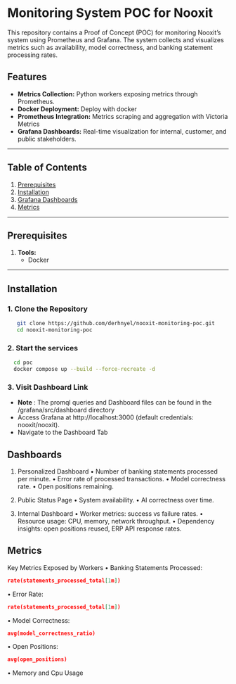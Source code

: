 # Monitoring System POC for Nooxit

This repository contains a Proof of Concept (POC) for monitoring Nooxit’s system using Prometheus and Grafana. The system collects and visualizes metrics such as availability, model correctness, and banking statement processing rates.

## Features

- **Metrics Collection:** Python workers exposing metrics through Prometheus.
- **Docker Deployment:** Deploy with docker
- **Prometheus Integration:** Metrics scraping and aggregation with Victoria Metrics
- **Grafana Dashboards:** Real-time visualization for internal, customer, and public stakeholders.

---

## Table of Contents

1. [Prerequisites](#prerequisites)
2. [Installation](#installation)
3. [Grafana Dashboards](#dashboards)
4. [Metrics](#metrics)
---

## Prerequisites

1. **Tools:**
   - Docker

---

## Installation

### 1. Clone the Repository
```bash
   git clone https://github.com/derhnyel/nooxit-monitoring-poc.git
   cd nooxit-monitoring-poc
```

### 2. Start the services
```bash
  cd poc
  docker compose up --build --force-recreate -d
```

### 3. Visit Dashboard Link 
* **Note** : The promql queries and Dashboard files can be found in the /grafana/src/dashboard directory
* Access Grafana at http://localhost:3000 (default credentials: nooxit/nooxit).
* Navigate to the Dashboard Tab

## Dashboards
1. Personalized Dashboard
	•	Number of banking statements processed per minute.
	•	Error rate of processed transactions.
	•	Model correctness rate.
	•	Open positions remaining.

2. Public Status Page
	•	System availability.
	•	AI correctness over time.

3. Internal Dashboard
	•	Worker metrics: success vs failure rates.
	•	Resource usage: CPU, memory, network throughput.
	•	Dependency insights: open positions reused, ERP API response rates.

## Metrics
Key Metrics Exposed by Workers
	•	Banking Statements Processed:
   ```json
   rate(statements_processed_total[1m])
   ```
   •	Error Rate:
   ```json
   rate(statements_processed_total[1m])
   ```
   •	Model Correctness:
   ```json
   avg(model_correctness_ratio)
   ```
   •	Open Positions:
   ```json
   avg(open_positions)
   ```
   • Memory and Cpu Usage



